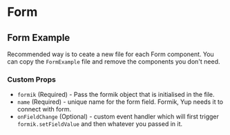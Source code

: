 # Form

## Form Example

Recommended way is to ceate a new file for each Form component. You can copy the `FormExample` file and remove the components you don't need.

### Custom Props

- `formik` (Required) - Pass the formik object that is initialised in the file.
- `name` (Required) - unique name for the form field. Formik, Yup needs it to connect with form.
- `onFieldChange` (Optional) - custom event handler which will first trigger `formik.setFieldValue` and then whatever you passed in it.
